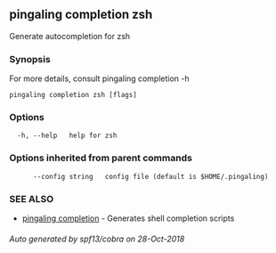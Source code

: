 ## pingaling completion zsh

Generate autocompletion for zsh

### Synopsis

For more details, consult 
	pingaling completion -h

```
pingaling completion zsh [flags]
```

### Options

```
  -h, --help   help for zsh
```

### Options inherited from parent commands

```
      --config string   config file (default is $HOME/.pingaling)
```

### SEE ALSO

* [pingaling completion](pingaling_completion.md)	 - Generates shell completion scripts

###### Auto generated by spf13/cobra on 28-Oct-2018
